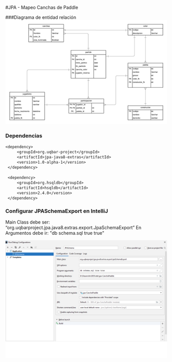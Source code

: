 #JPA - Mapeo Canchas de Paddle

###Diagrama de entidad relación
![DER](documentos/CanchasDePaddle-DER.png)


### Dependencias
	
    <dependency>
   		 <groupId>org.uqbar-project</groupId>
   		 <artifactId>jpa-java8-extras</artifactId>
   		 <version>1.0-alpha-1</version>
   	 </dependency>

   	 <dependency>
   		 <groupId>org.hsqldb</groupId>
   		 <artifactId>hsqldb</artifactId>
   		 <version>2.4.0</version>
   	 </dependency>

###  Configurar JPASchemaExport en IntelliJ
Main Class debe ser:  “org.uqbarproject.jpa.java8.extras.export.JpaSchemaExport” 
En Argumentos debe ir:  "db schema.sql true true"

![JPASchemaExport](documentos/JpaSchemaExport.png)




